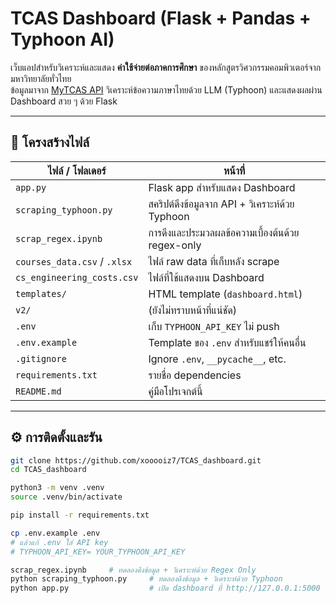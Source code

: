 # TCAS Dashboard (Flask + Pandas + Typhoon AI)

เว็บแอปสำหรับวิเคราะห์และแสดง **ค่าใช้จ่ายต่อภาคการศึกษา** ของหลักสูตรวิศวกรรมคอมพิวเตอร์จากมหาวิทยาลัยทั่วไทย  
ข้อมูลมาจาก [MyTCAS API](https://mytcas.com) วิเคราะห์ข้อความภาษาไทยด้วย LLM (Typhoon) และแสดงผลผ่าน Dashboard สวย ๆ ด้วย Flask

---

## 📁 โครงสร้างไฟล์

| ไฟล์ / โฟลเดอร์ | หน้าที่ |
|------------------|----------|
| `app.py` | Flask app สำหรับแสดง Dashboard |
| `scraping_typhoon.py` | สคริปต์ดึงข้อมูลจาก API + วิเคราะห์ด้วย Typhoon |
| `scrap_regex.ipynb` | การดึงและประมวลผลข้อความเบื้องต้นด้วย regex-only |
| `courses_data.csv` / `.xlsx` | ไฟล์ raw data ที่เก็บหลัง scrape |
| `cs_engineering_costs.csv` | ไฟล์ที่ใช้แสดงบน Dashboard |
| `templates/` | HTML template (`dashboard.html`) |
| `v2/` | (ยังไม่ทราบหน้าที่แน่ชัด) |
| `.env` | เก็บ `TYPHOON_API_KEY` ไม่ push |
| `.env.example` | Template ของ `.env` สำหรับแชร์ให้คนอื่น |
| `.gitignore` | Ignore `.env`, `__pycache__`, etc. |
| `requirements.txt` | รายชื่อ dependencies |
| `README.md` | คู่มือโปรเจกต์นี้ |

---

## ⚙️ การติดตั้งและรัน

```bash
git clone https://github.com/xooooiz7/TCAS_dashboard.git
cd TCAS_dashboard

python3 -m venv .venv
source .venv/bin/activate

pip install -r requirements.txt

cp .env.example .env
# แล้วแก้ .env ใส่ API key 
# TYPHOON_API_KEY= YOUR_TYPHOON_API_KEY

scrap_regex.ipynb     # ทดลองดึงข้อมูล + วิเคราะห์ด้วย Regex Only
python scraping_typhoon.py     # ทดลองดึงข้อมูล + วิเคราะห์ด้วย Typhoon
python app.py                  # เปิด dashboard ที่ http://127.0.0.1:5000
